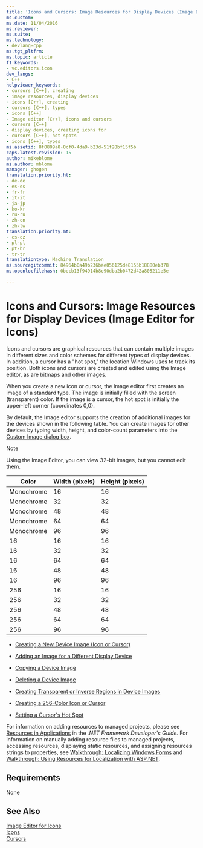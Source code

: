```yaml
---
title: 'Icons and Cursors: Image Resources for Display Devices (Image Editor for Icons) | Microsoft Docs'
ms.custom: 
ms.date: 11/04/2016
ms.reviewer: 
ms.suite: 
ms.technology:
- devlang-cpp
ms.tgt_pltfrm: 
ms.topic: article
f1_keywords:
- vc.editors.icon
dev_langs:
- C++
helpviewer_keywords:
- cursors [C++], creating
- image resources, display devices
- icons [C++], creating
- cursors [C++], types
- icons [C++]
- Image editor [C++], icons and cursors
- cursors [C++]
- display devices, creating icons for
- cursors [C++], hot spots
- icons [C++], types
ms.assetid: 8f0809a8-0cf0-4da9-b23d-51f28bf15f5b
caps.latest.revision: 15
author: mikeblome
ms.author: mblome
manager: ghogen
translation.priority.ht:
- de-de
- es-es
- fr-fr
- it-it
- ja-jp
- ko-kr
- ru-ru
- zh-cn
- zh-tw
translation.priority.mt:
- cs-cz
- pl-pl
- pt-br
- tr-tr
translationtype: Machine Translation
ms.sourcegitcommit: 84964b0a49b236bae056125de8155b18880eb378
ms.openlocfilehash: 0becb13f94914b8c90dba2b0472d42a805211e5e

---
```

# Icons and Cursors: Image Resources for Display Devices (Image Editor for Icons)
Icons and cursors are graphical resources that can contain multiple images in different sizes and color schemes for different types of display devices. In addition, a cursor has a "hot spot," the location Windows uses to track its position. Both icons and cursors are created and edited using the Image editor, as are bitmaps and other images.  
  
 When you create a new icon or cursor, the Image editor first creates an image of a standard type. The image is initially filled with the screen (transparent) color. If the image is a cursor, the hot spot is initially the upper-left corner (coordinates 0,0).  
  
 By default, the Image editor supports the creation of additional images for the devices shown in the following table. You can create images for other devices by typing width, height, and color-count parameters into the [Custom Image dialog box](../mfc/custom-image-dialog-box-image-editor-for-icons.md).  
  
> [!NOTE]
>  Using the Image Editor, you can view 32-bit images, but you cannot edit them.  
  
|Color|Width (pixels)|Height (pixels)|  
|-----------|----------------------|-----------------------|  
|Monochrome|16|16|  
|Monochrome|32|32|  
|Monochrome|48|48|  
|Monochrome|64|64|  
|Monochrome|96|96|  
|16|16|16|  
|16|32|32|  
|16|64|64|  
|16|48|48|  
|16|96|96|  
|256|16|16|  
|256|32|32|  
|256|48|48|  
|256|64|64|  
|256|96|96|  
  
-   [Creating a New Device Image (Icon or Cursor)](../mfc/creating-a-device-image-image-editor-for-icons.md)  
  
-   [Adding an Image for a Different Display Device](../mfc/adding-an-image-for-a-different-display-device-image-editor-for-icons.md)  
  
-   [Copying a Device Image](../mfc/copying-a-device-image-image-editor-for-icons.md)  
  
-   [Deleting a Device Image](../mfc/deleting-a-device-image-image-editor-for-icons.md)  
  
-   [Creating Transparent or Inverse Regions in Device Images](../mfc/creating-transparent-or-inverse-regions-in-device-images.md)  
  
-   [Creating a 256-Color Icon or Cursor](../mfc/creating-a-256-color-icon-or-cursor-image-editor-for-icons.md)  
  
-   [Setting a Cursor's Hot Spot](../mfc/setting-a-cursor-s-hot-spot-image-editor-for-icons.md)  
  
 For information on adding resources to managed projects, please see [Resources in Applications](http://msdn.microsoft.com/Library/8ad495d4-2941-40cf-bf64-e82e85825890) in the *.NET Framework Developer's Guide.* For information on manually adding resource files to managed projects, accessing resources, displaying static resources, and assigning resources strings to properties, see [Walkthrough: Localizing Windows Forms](http://msdn.microsoft.com/en-us/9a96220d-a19b-4de0-9f48-01e5d82679e5) and [Walkthrough: Using Resources for Localization with ASP.NET](http://msdn.microsoft.com/Library/bb4e5b44-e2b0-48ab-bbe9-609fb33900b6).  
  
## Requirements  
 None  
  
## See Also  
 [Image Editor for Icons](../mfc/image-editor-for-icons.md)   
 [Icons](http://msdn.microsoft.com/library/windows/desktop/ms646973)   
 [Cursors](http://msdn.microsoft.com/library/windows/desktop/ms646970)




<!--HONumber=Jan17_HO1-->


